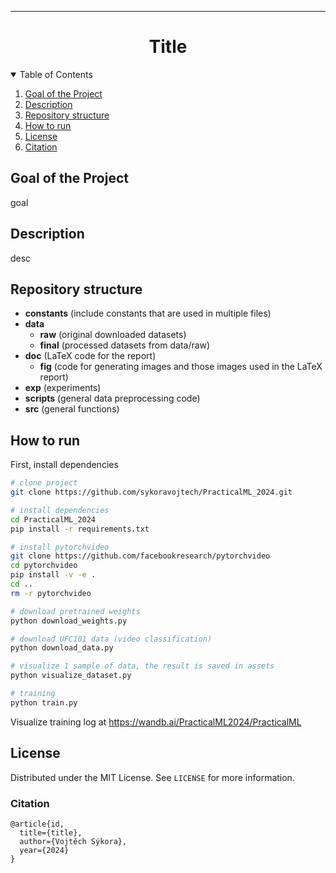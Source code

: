 <!--
## Docstrings
"""
This is an example of Google style.

Args:
    param1: This is the first param.
    param2: This is a second param.

Returns:
    This is a description of what is returned.

Raises:
    KeyError: Raises an exception.
"""

https://docs.google.com/document/d/1u-LVvFSsDFmDl7H6Y-cFUUbPc1N2QNrFJSKC9aFDCZs/edit -->

---

<div align="center">    
 
# Title
</div>

<!-- TABLE OF CONTENTS -->
<details open="open">
  <summary>Table of Contents</summary>
  <ol>
    <li><a href="#goal-of-the-project">Goal of the Project</a></li>
    <li><a href="#description">Description</a></li>
    <li><a href="#repository-structure">Repository structure</a></li>
    <li><a href="#how-to-run">How to run </a></li>
    <li><a href="#license">License</a></li>
    <li><a href="#citation">Citation</a></li>
  </ol>
</details>

<!-- <li>
      <a href="#description">Description</a>
      <ul>
        <li><a href="#dependencies">Dependencies</a></li>
        <li><a href="#installation">Installation</a></li>
      </ul>
</li> -->
 
## Goal of the Project
goal


## Description
desc

## Repository structure
- **constants** (include constants that are used in multiple files)
- **data**
  - **raw** (original downloaded datasets)
  - **final** (processed datasets from data/raw)
- **doc** (LaTeX code for the report)
  - **fig** (code for generating images and those images used in the LaTeX report)
- **exp** (experiments)
- **scripts** (general data preprocessing code)
- **src** (general functions)


## How to run   
First, install dependencies   
```bash
# clone project   
git clone https://github.com/sykoravojtech/PracticalML_2024.git

# install dependencies   
cd PracticalML_2024
pip install -r requirements.txt

# install pytorchvideo
git clone https://github.com/facebookresearch/pytorchvideo
cd pytorchvideo
pip install -v -e .
cd ..
rm -r pytorchvideo

# download pretrained weights
python download_weights.py

# download UFC101 data (video classification)
python download_data.py

# visualize 1 sample of data, the result is saved in assets
python visualize_dataset.py

# training
python train.py
```
Visualize training log at https://wandb.ai/PracticalML2024/PracticalML

## License
Distributed under the MIT License. See `LICENSE` for more information.


### Citation   
```
@article{id,
  title={title},
  author={Vojtěch Sýkora},
  year={2024}
}
```   